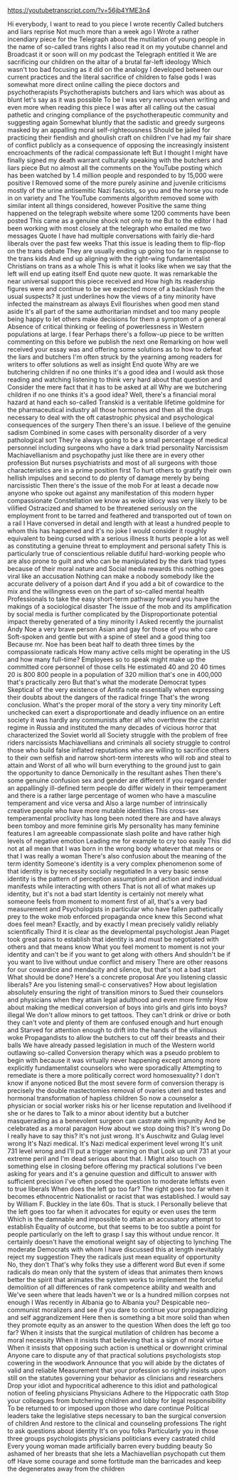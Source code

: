 https://youtubetranscript.com/?v=56jb4YME3n4

 Hi everybody, I want to read to you piece I wrote recently Called butchers and liars reprise Not much more than a week ago I Wrote a rather incendiary piece for the Telegraph about the mutilation of young people in the name of so-called trans rights I also read it on my youtube channel and Broadcast it or soon will on my podcast the Telegraph entitled it We are sacrificing our children on the altar of a brutal far-left ideology Which wasn't too bad focusing as it did on the analogy I developed between our current practices and the literal sacrifice of children to false gods I was somewhat more direct online calling the piece doctors and psychotherapists Psychotherapists butchers and liars which was about as blunt let's say as it was possible To be I was very nervous when writing and even more when reading this piece I was after all calling out the casual pathetic and cringing compliance of the psychotherapeutic community and suggesting again Somewhat bluntly that the sadistic and greedy surgeons masked by an appalling moral self-righteousness Should be jailed for practicing their fiendish and ghoulish craft on children I've had my fair share of conflict publicly as a consequence of opposing the increasingly insistent encroachments of the radical compassionate left But I thought I might have finally signed my death warrant culturally speaking with the butchers and liars piece But no almost all the comments on the YouTube posting which has been watched by 1.4 million people and responded to by 15,000 were positive I Removed some of the more purely asinine and juvenile criticisms mostly of the urine antisemitic Nazi fascists, so you and the horse you rode in on variety and The YouTube comments algorithm removed some with similar intent all things considered, however Positive the same thing happened on the telegraph website where some 1200 comments have been posted This came as a genuine shock not only to me But to the editor I had been working with most closely at the telegraph who emailed me two messages Quote I have had multiple conversations with fairly die-hard liberals over the past few weeks That this issue is leading them to flip-flop on the trans debate They are usually ending up going too far in response to the trans kids And end up aligning with the right-wing fundamentalist Christians on trans as a whole This is what it looks like when we say that the left will end up eating itself End quote new quote. It was remarkable the near universal support this piece received and How high its readership figures were and continue to be we expected more of a backlash from the usual suspects? It just underlines how the views of a tiny minority have infected the mainstream as always Evil flourishes when good men stand aside It's all part of the same authoritarian mindset and too many people being happy to let others make decisions for them a symptom of a general Absence of critical thinking or feeling of powerlessness in Western populations at large. I fear Perhaps there's a follow-up piece to be written commenting on this before we publish the next one Remarking on how well received your essay was and offering some solutions as to how to defeat the liars and butchers I'm often struck by the yearning among readers for writers to offer solutions as well as insight End quote Why are we butchering children if no one thinks it's a good idea and I would ask those reading and watching listening to think very hard about that question and Consider the mere fact that it has to be asked at all Why are we butchering children if no one thinks it's a good idea? Well, there's a financial moral hazard at hand each so-called Transkid is a veritable lifetime goldmine for the pharmaceutical industry all those hormones and then all the drugs necessary to deal with the oft catastrophic physical and psychological consequences of the surgery Then there's an issue. I believe of the genuine sadism Combined in some cases with personality disorder of a very pathological sort They're always going to be a small percentage of medical personnel including surgeons who have a dark triad personality Narcissism Machiavellianism and psychopathy just like there are in every other profession But nurses psychiatrists and most of all surgeons with those characteristics are in a prime position first To hurt others to gratify their own hellish impulses and second to do plenty of damage merely by being narcissistic Then there's the issue of the mob For at least a decade now anyone who spoke out against any manifestation of this modern hyper compassionate Constellation we know as woke idiocy was very likely to be vilified Ostracized and shamed to be threatened seriously on the employment front to be tarred and feathered and transported out of town on a rail I Have conversed in detail and length with at least a hundred people to whom this has happened and it's no joke I would consider it roughly equivalent to being cursed with a serious illness It hurts people a lot as well as constituting a genuine threat to employment and personal safety This is particularly true of conscientious reliable dutiful hard-working people who are also prone to guilt and who can be manipulated by the dark triad types because of their moral nature and Social media rewards this nothing goes viral like an accusation Nothing can make a nobody somebody like the accurate delivery of a poison dart And if you add a bit of cowardice to the mix and the willingness even on the part of so-called mental health Professionals to take the easy short-term pathway forward you have the makings of a sociological disaster The issue of the mob and its amplification by social media is further complicated by the Disproportionate potential impact thereby generated of a tiny minority I Asked recently the journalist Andy Noe a very brave person Asian and gay for those of you who care Soft-spoken and gentle but with a spine of steel and a good thing too Because mr. Noe has been beat half to death three times by the compassionate radicals How many active cells might be operating in the US and how many full-time? Employees so to speak might make up the committed core personnel of those cells He estimated 40 and 20 40 times 20 is 800 800 people in a population of 320 million that's one in 400,000 that's practically zero But that's what the moderate Democrat types Skeptical of the very existence of Antifa note essentially when expressing their doubts about the dangers of the radical fringe That's the wrong conclusion. What's the proper moral of the story a very tiny minority Left unchecked can exert a disproportionate and deadly influence on an entire society it was hardly any communists after all who overthrew the czarist regime in Russia and instituted the many decades of vicious horror that characterized the Soviet world all Society struggle with the problem of free riders narcissists Machiavellians and criminals all society struggle to control those who build false inflated reputations who are willing to sacrifice others to their own selfish and narrow short-term interests who will rob and steal to attain and Worst of all who will burn everything to the ground just to gain the opportunity to dance Demonically in the resultant ashes Then there's some genuine confusion sex and gender are different if you regard gender an appallingly ill-defined term people do differ widely in their temperament and there is a rather large percentage of women who have a masculine temperament and vice versa and Also a large number of intrinsically creative people who have more mutable identities This cross-sex temperamental proclivity has long been noted there are and have always been tomboy and more feminine girls My personality has many feminine features I am agreeable compassionate slash polite and have rather high levels of negative emotion Leading me for example to cry too easily This did not at all mean that I was born in the wrong body whatever that means or that I was really a woman There's also confusion about the meaning of the term identity Someone's identity is a very complex phenomenon some of that identity is by necessity socially negotiated In a very basic sense identity is the pattern of perception assumption and action and individual manifests while interacting with others That is not all of what makes up identity, but it's not a bad start Identity is certainly not merely what someone feels from moment to moment first of all, that's a very bad measurement and Psychologists in particular who have fallen pathetically prey to the woke mob enforced propaganda once knew this Second what does feel mean? Exactly, and by exactly I mean precisely validly reliably scientifically Third it is clear as the developmental psychologist Jean Piaget took great pains to establish that identity is and must be negotiated with others and that means know What you feel moment to moment is not your identity and can't be if you want to get along with others And shouldn't be if you want to live without undue conflict and misery There are other reasons for our cowardice and mendacity and silence, but that's not a bad start What should be done? Here's a concrete proposal Are you listening classic liberals? Are you listening small-c conservatives? How about legislation absolutely ensuring the right of transition minors to Sued their counselors and physicians when they attain legal adulthood and even more firmly How about making the medical conversion of boys into girls and girls into boys? illegal We don't allow minors to get tattoos. They can't drink or drive or both they can't vote and plenty of them are confused enough and hurt enough and Starved for attention enough to drift into the hands of the villainous woke Propagandists to allow the butchers to cut off their breasts and their balls We have already passed legislation in much of the Western world outlawing so-called Conversion therapy which was a pseudo problem to begin with because it was virtually never happening except among more explicitly fundamentalist counselors who were sporadically Attempting to remediate is there a more politically correct word homosexuality? I don't know if anyone noticed But the most severe form of conversion therapy is precisely the double mastectomies removal of ovaries uteri and testes and hormonal transformation of hapless children So now a counselor a physician or social worker risks his or her license reputation and livelihood if she or he dares to Talk to a minor about identity but a butcher masquerading as a benevolent surgeon can castrate with impunity And be celebrated as a moral paragon How about we stop doing this? It's wrong Do I really have to say this? It's not just wrong. It's Auschwitz and Gulag level wrong It's Nazi medical. It's Nazi medical experiment level wrong It's unit 731 level wrong and I'll put a trigger warning on that Look up unit 731 at your extreme peril and I'm dead serious about that. I Might also touch on something else in closing before offering my practical solutions I've been asking for years and it's a genuine question and difficult to answer with sufficient precision I've often posed the question to moderate leftists even to true liberals When does the left go too far? The right goes too far when it becomes ethnocentric Nationalist or racist that was established. I would say by William F. Buckley in the late 60s. That is stuck. I Personally believe that the left goes too far when it advocates for equity or even uses the term Which is the damnable and impossible to attain an accusatory attempt to establish Equality of outcome, but that seems to be too subtle a point for people particularly on the left to grasp I say this without undue rencor. It certainly doesn't have the emotional weight say of objecting to lynching The moderate Democrats with whom I have discussed this at length inevitably reject my suggestion They the radicals just mean equality of opportunity No, they don't That's why folks they use a different word But even if some radicals do mean only that the system of ideas that animates them knows better the spirit that animates the system works to implement the forceful demolition of all differences of rank competence ability and wealth and We've seen where that leads haven't we or Is a hundred million corpses not enough I Was recently in Albania go to Albania you? Despicable neo-communist moralizers and see if you dare to continue your propagandizing and self aggrandizement Here then is something a bit more solid than when they promote equity as an answer to the question When does the left go too far? When it insists that the surgical mutilation of children has become a moral necessity When it insists that believing that is a sign of moral virtue When it insists that opposing such action is unethical or downright criminal Anyone care to dispute any of that practical solutions psychologists stop cowering in the woodwork Announce that you will abide by the dictates of valid and reliable Measurement that your profession so rightly insists upon still on the statutes governing your behavior as clinicians and researchers Drop your idiot and hypocritical adherence to this idiot and pathological notion of feeling physicians Physicians Adhere to the Hippocratic oath Stop your colleagues from butchering children and lobby for legal responsibility To be returned to or imposed upon those who dare continue Political leaders take the legislative steps necessary to ban the surgical conversion of children And restore to the clinical and counseling professions The right to ask questions about identity It's on you folks Particularly you in those three groups psychologists physicians politicians every castrated child Every young woman made artificially barren every budding beauty So ashamed of her breasts that she lets a Machiavellian psychopath cut them off Have some courage and some fortitude man the barricades and keep the degenerates away from the children
